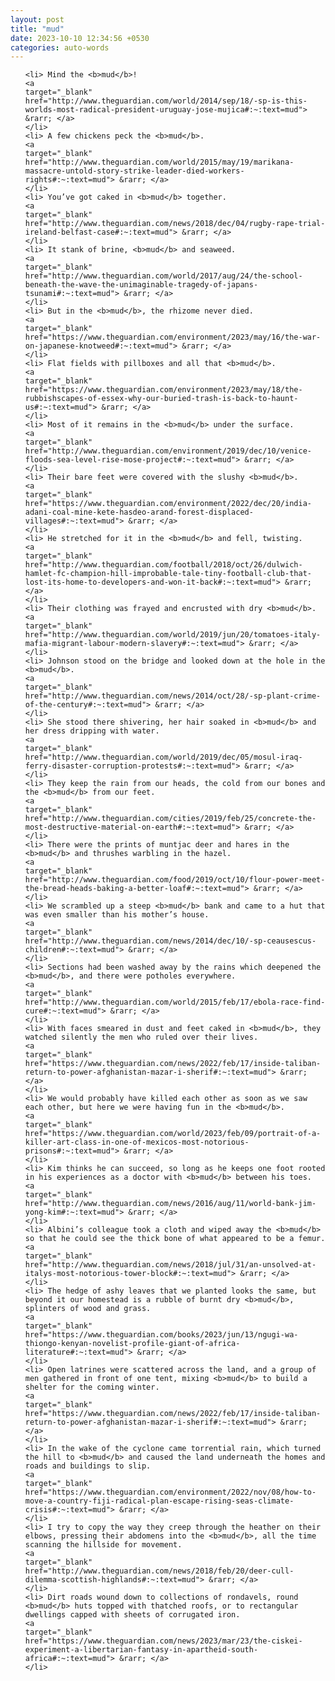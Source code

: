 ```yaml
---
layout: post
title: "mud"
date: 2023-10-10 12:34:56 +0530
categories: auto-words
---
```

<ol>

    <li> Mind the <b>mud</b>!
    <a 
    target="_blank" 
    href="http://www.theguardian.com/world/2014/sep/18/-sp-is-this-worlds-most-radical-president-uruguay-jose-mujica#:~:text=mud"> &rarr; </a>
    </li>
    <li> A few chickens peck the <b>mud</b>.
    <a 
    target="_blank" 
    href="http://www.theguardian.com/world/2015/may/19/marikana-massacre-untold-story-strike-leader-died-workers-rights#:~:text=mud"> &rarr; </a>
    </li>
    <li> You’ve got caked in <b>mud</b> together.
    <a 
    target="_blank" 
    href="http://www.theguardian.com/news/2018/dec/04/rugby-rape-trial-ireland-belfast-case#:~:text=mud"> &rarr; </a>
    </li>
    <li> It stank of brine, <b>mud</b> and seaweed.
    <a 
    target="_blank" 
    href="http://www.theguardian.com/world/2017/aug/24/the-school-beneath-the-wave-the-unimaginable-tragedy-of-japans-tsunami#:~:text=mud"> &rarr; </a>
    </li>
    <li> But in the <b>mud</b>, the rhizome never died.
    <a 
    target="_blank" 
    href="https://www.theguardian.com/environment/2023/may/16/the-war-on-japanese-knotweed#:~:text=mud"> &rarr; </a>
    </li>
    <li> Flat fields with pillboxes and all that <b>mud</b>.
    <a 
    target="_blank" 
    href="https://www.theguardian.com/environment/2023/may/18/the-rubbishscapes-of-essex-why-our-buried-trash-is-back-to-haunt-us#:~:text=mud"> &rarr; </a>
    </li>
    <li> Most of it remains in the <b>mud</b> under the surface.
    <a 
    target="_blank" 
    href="http://www.theguardian.com/environment/2019/dec/10/venice-floods-sea-level-rise-mose-project#:~:text=mud"> &rarr; </a>
    </li>
    <li> Their bare feet were covered with the slushy <b>mud</b>.
    <a 
    target="_blank" 
    href="https://www.theguardian.com/environment/2022/dec/20/india-adani-coal-mine-kete-hasdeo-arand-forest-displaced-villages#:~:text=mud"> &rarr; </a>
    </li>
    <li> He stretched for it in the <b>mud</b> and fell, twisting.
    <a 
    target="_blank" 
    href="http://www.theguardian.com/football/2018/oct/26/dulwich-hamlet-fc-champion-hill-improbable-tale-tiny-football-club-that-lost-its-home-to-developers-and-won-it-back#:~:text=mud"> &rarr; </a>
    </li>
    <li> Their clothing was frayed and encrusted with dry <b>mud</b>.
    <a 
    target="_blank" 
    href="http://www.theguardian.com/world/2019/jun/20/tomatoes-italy-mafia-migrant-labour-modern-slavery#:~:text=mud"> &rarr; </a>
    </li>
    <li> Johnson stood on the bridge and looked down at the hole in the <b>mud</b>.
    <a 
    target="_blank" 
    href="http://www.theguardian.com/news/2014/oct/28/-sp-plant-crime-of-the-century#:~:text=mud"> &rarr; </a>
    </li>
    <li> She stood there shivering, her hair soaked in <b>mud</b> and her dress dripping with water.
    <a 
    target="_blank" 
    href="http://www.theguardian.com/world/2019/dec/05/mosul-iraq-ferry-disaster-corruption-protests#:~:text=mud"> &rarr; </a>
    </li>
    <li> They keep the rain from our heads, the cold from our bones and the <b>mud</b> from our feet.
    <a 
    target="_blank" 
    href="http://www.theguardian.com/cities/2019/feb/25/concrete-the-most-destructive-material-on-earth#:~:text=mud"> &rarr; </a>
    </li>
    <li> There were the prints of muntjac deer and hares in the <b>mud</b> and thrushes warbling in the hazel.
    <a 
    target="_blank" 
    href="http://www.theguardian.com/food/2019/oct/10/flour-power-meet-the-bread-heads-baking-a-better-loaf#:~:text=mud"> &rarr; </a>
    </li>
    <li> We scrambled up a steep <b>mud</b> bank and came to a hut that was even smaller than his mother’s house.
    <a 
    target="_blank" 
    href="http://www.theguardian.com/news/2014/dec/10/-sp-ceausescus-children#:~:text=mud"> &rarr; </a>
    </li>
    <li> Sections had been washed away by the rains which deepened the <b>mud</b>, and there were potholes everywhere.
    <a 
    target="_blank" 
    href="http://www.theguardian.com/world/2015/feb/17/ebola-race-find-cure#:~:text=mud"> &rarr; </a>
    </li>
    <li> With faces smeared in dust and feet caked in <b>mud</b>, they watched silently the men who ruled over their lives.
    <a 
    target="_blank" 
    href="https://www.theguardian.com/news/2022/feb/17/inside-taliban-return-to-power-afghanistan-mazar-i-sherif#:~:text=mud"> &rarr; </a>
    </li>
    <li> We would probably have killed each other as soon as we saw each other, but here we were having fun in the <b>mud</b>.
    <a 
    target="_blank" 
    href="https://www.theguardian.com/world/2023/feb/09/portrait-of-a-killer-art-class-in-one-of-mexicos-most-notorious-prisons#:~:text=mud"> &rarr; </a>
    </li>
    <li> Kim thinks he can succeed, so long as he keeps one foot rooted in his experiences as a doctor with <b>mud</b> between his toes.
    <a 
    target="_blank" 
    href="http://www.theguardian.com/news/2016/aug/11/world-bank-jim-yong-kim#:~:text=mud"> &rarr; </a>
    </li>
    <li> Albini’s colleague took a cloth and wiped away the <b>mud</b> so that he could see the thick bone of what appeared to be a femur.
    <a 
    target="_blank" 
    href="http://www.theguardian.com/news/2018/jul/31/an-unsolved-at-italys-most-notorious-tower-block#:~:text=mud"> &rarr; </a>
    </li>
    <li> The hedge of ashy leaves that we planted looks the same, but beyond it our homestead is a rubble of burnt dry <b>mud</b>, splinters of wood and grass.
    <a 
    target="_blank" 
    href="https://www.theguardian.com/books/2023/jun/13/ngugi-wa-thiongo-kenyan-novelist-profile-giant-of-africa-literature#:~:text=mud"> &rarr; </a>
    </li>
    <li> Open latrines were scattered across the land, and a group of men gathered in front of one tent, mixing <b>mud</b> to build a shelter for the coming winter.
    <a 
    target="_blank" 
    href="https://www.theguardian.com/news/2022/feb/17/inside-taliban-return-to-power-afghanistan-mazar-i-sherif#:~:text=mud"> &rarr; </a>
    </li>
    <li> In the wake of the cyclone came torrential rain, which turned the hill to <b>mud</b> and caused the land underneath the homes and roads and buildings to slip.
    <a 
    target="_blank" 
    href="https://www.theguardian.com/environment/2022/nov/08/how-to-move-a-country-fiji-radical-plan-escape-rising-seas-climate-crisis#:~:text=mud"> &rarr; </a>
    </li>
    <li> I try to copy the way they creep through the heather on their elbows, pressing their abdomens into the <b>mud</b>, all the time scanning the hillside for movement.
    <a 
    target="_blank" 
    href="http://www.theguardian.com/news/2018/feb/20/deer-cull-dilemma-scottish-highlands#:~:text=mud"> &rarr; </a>
    </li>
    <li> Dirt roads wound down to collections of rondavels, round <b>mud</b> huts topped with thatched roofs, or to rectangular dwellings capped with sheets of corrugated iron.
    <a 
    target="_blank" 
    href="https://www.theguardian.com/news/2023/mar/23/the-ciskei-experiment-a-libertarian-fantasy-in-apartheid-south-africa#:~:text=mud"> &rarr; </a>
    </li>